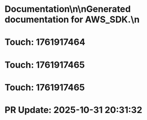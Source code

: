 # Documentation\n\nGenerated documentation for AWS_SDK.\n

# Touch: 1761917464

# Touch: 1761917465

# Touch: 1761917465

# PR Update: 2025-10-31 20:31:32
